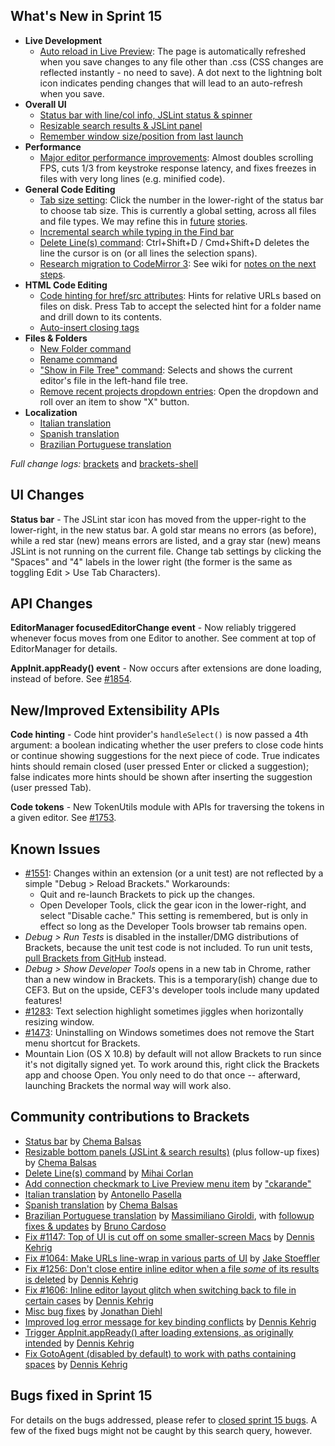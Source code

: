 What's New in Sprint 15
-----------------------
* **Live Development**
    * [Auto reload in Live Preview](https://trello.com/card/2-auto-reload-w-live-preview/4f90a6d98f77505d7940ce88/636): The page is automatically refreshed when you save changes to any file other than .css (CSS changes are reflected instantly - no need to save). A dot next to the lightning bolt icon indicates pending changes that will lead to an auto-refresh when you save.
* **Overall UI**
    * [Status bar with line/col info, JSLint status & spinner](https://github.com/adobe/brackets/pull/1717)
    * [Resizable search results & JSLint panel](https://github.com/adobe/brackets/pull/1661)
    * [Remember window size/position from last launch](https://github.com/adobe/brackets-shell/pull/123)
* **Performance**
    * [Major editor performance improvements](https://github.com/adobe/brackets/pull/1847): Almost doubles scrolling FPS, cuts 1/3 from keystroke response latency, and fixes freezes in files with very long lines (e.g. minified code).
* **General Code Editing**
    * [Tab size setting](https://trello.com/card/3-tabs-vs-spaces-default-configurable-tab-size/4f90a6d98f77505d7940ce88/472): Click the number in the lower-right of the status bar to choose tab size. This is currently a global setting, across all files and file types. We may refine this in [future](https://trello.com/card/5-tab-default-per-file/4f90a6d98f77505d7940ce88/289) [stories](https://trello.com/card/5-auto-tab-based-on-file/4f90a6d98f77505d7940ce88/290).
    * [Incremental search while typing in the Find bar](https://github.com/adobe/brackets/pull/1781)
    * [Delete Line(s) command](https://github.com/adobe/brackets/pull/1763): Ctrl+Shift+D / Cmd+Shift+D deletes the line the cursor is on (or all lines the selection spans).
    * [Research migration to CodeMirror 3](https://trello.com/card/3-research-codemirror-3-prototype/4f90a6d98f77505d7940ce88/635): See wiki for [notes on the next steps](https://github.com/adobe/brackets/wiki/CodeMirror-v3-integration).
* **HTML Code Editing**
    * [Code hinting for href/src attributes](https://github.com/adobe/brackets/pull/1747): Hints for relative URLs based on files on disk. Press Tab to accept the selected hint for a folder name and drill down to its contents.
    * [Auto-insert closing tags](https://github.com/adobe/CodeMirror2/pull/76)
* **Files & Folders**
    * [New Folder command](https://github.com/adobe/brackets/pull/1719)
    * [Rename command](https://github.com/adobe/brackets/pull/1719)
    * ["Show in File Tree" command](https://github.com/adobe/brackets/pull/1823): Selects and shows the current editor's file in the left-hand file tree.
    * [Remove recent projects dropdown entries](https://github.com/adobe/brackets/pull/1757): Open the dropdown and roll over an item to show "X" button.
* **Localization**
    * [Italian translation](https://github.com/adobe/brackets/pull/1711)
    * [Spanish translation](https://github.com/adobe/brackets/pull/1839)
    * [Brazilian Portuguese translation](https://github.com/adobe/brackets/pull/1660)

_Full change logs:_ [brackets](https://github.com/adobe/brackets/compare/sprint-14...sprint-15#commits_bucket) and [brackets-shell](https://github.com/adobe/brackets-shell/compare/sprint-14...sprint-15#commits_bucket)

UI Changes
----------
**Status bar** - The JSLint star icon has moved from the upper-right to the lower-right, in the new status bar. A gold star means no errors (as before), while a red star (new) means errors are listed, and a gray star (new) means JSLint is not running on the current file. Change tab settings by clicking the "Spaces" and "4" labels in the lower right (the former is the same as toggling Edit > Use Tab Characters).

API Changes
-----------
**EditorManager focusedEditorChange event** - Now reliably triggered whenever focus moves from one Editor to another. See comment at top of EditorManager for details.

**AppInit.appReady() event** - Now occurs after extensions are done loading, instead of before. See [#1854](https://github.com/adobe/brackets/pull/1854).

New/Improved Extensibility APIs
-------------------------------
**Code hinting** - Code hint provider's `handleSelect()` is now passed a 4th argument: a boolean indicating whether the user prefers to close code hints or continue showing suggestions for the next piece of code. True indicates hints should remain closed (user pressed Enter or clicked a suggestion); false indicates more hints should be shown after inserting the suggestion (user pressed Tab).

**Code tokens** - New TokenUtils module with APIs for traversing the tokens in a given editor. See [#1753](https://github.com/adobe/brackets/pull/1753).

Known Issues
------------
* [#1551](https://github.com/adobe/brackets/issues/1551): Changes within an extension (or a unit test) are not reflected by a simple "Debug > Reload Brackets." Workarounds:
    * Quit and re-launch Brackets to pick up the changes.
    * Open Developer Tools, click the gear icon in the lower-right, and select "Disable cache." This setting is remembered, but is only in effect so long as the Developer Tools browser tab remains open.
* _Debug > Run Tests_ is disabled in the installer/DMG distributions of Brackets, because the unit test code is not included. To run unit tests, [pull Brackets from GitHub](https://github.com/adobe/brackets/wiki/How-to-Hack-on-Brackets#wiki-getcode) instead.
* _Debug > Show Developer Tools_ opens in a new tab in Chrome, rather than a new window in Brackets. This is a temporary(ish) change due to CEF3. But on the upside, CEF3's developer tools include many updated features!
* [#1283](https://github.com/adobe/brackets/issues/1283): Text selection highlight sometimes jiggles when horizontally resizing window.
* [#1473](https://github.com/adobe/brackets/issues/1473): Uninstalling on Windows sometimes does not remove the Start menu shortcut for Brackets.
* Mountain Lion (OS X 10.8) by default will not allow Brackets to run since it's not digitally signed yet.  To work around this, right click the Brackets app and choose Open.  You only need to do that once -- afterward, launching Brackets the normal way will work also.


Community contributions to Brackets
-----------------------------------
* [Status bar](https://github.com/adobe/brackets/pull/1717) by [Chema Balsas](https://github.com/jbalsas)
* [Resizable bottom panels (JSLint & search results)](https://github.com/adobe/brackets/pull/1661) (plus follow-up fixes) by [Chema Balsas](https://github.com/jbalsas)
* [Delete Line(s) command](https://github.com/adobe/brackets/pull/1763) by [Mihai Corlan](https://github.com/mcorlan)
* [Add connection checkmark to Live Preview menu item](https://github.com/adobe/brackets/pull/1707) by ["ckarande"](https://github.com/ckarande)
* [Italian translation](https://github.com/adobe/brackets/pull/1711) by [Antonello Pasella](https://github.com/antonellopasella)
* [Spanish translation](https://github.com/adobe/brackets/pull/1839) by [Chema Balsas](https://github.com/jbalsas)
* [Brazilian Portuguese translation](https://github.com/adobe/brackets/pull/1660) by [Massimiliano Giroldi](https://github.com/massimiliano-giroldi), with [followup fixes & updates](https://github.com/adobe/brackets/pull/1824) by [Bruno Cardoso](https://github.com/brucardoso2)
* [Fix #1147: Top of UI is cut off on some smaller-screen Macs](https://github.com/adobe/brackets-shell/pull/125) by [Dennis Kehrig](https://github.com/DennisKehrig)
* [Fix #1064: Make URLs line-wrap in various parts of UI](https://github.com/adobe/brackets/pull/1790) by [Jake Stoeffler](https://github.com/JakeStoeffler)
* [Fix #1256: Don't close entire inline editor when a file _some_ of its results is deleted](https://github.com/adobe/brackets/pull/1769) by [Dennis Kehrig](https://github.com/DennisKehrig)
* [Fix #1606: Inline editor layout glitch when switching back to file in certain cases](https://github.com/adobe/brackets/pull/1750) by [Dennis Kehrig](https://github.com/DennisKehrig)
* [Misc bug fixes](https://github.com/adobe/brackets/pull/1813) by [Jonathan Diehl](https://github.com/jdiehl)
* [Improved log error message for key binding conflicts](https://github.com/adobe/brackets/pull/1851) by [Dennis Kehrig](https://github.com/DennisKehrig)
* [Trigger AppInit.appReady() after loading extensions, as originally intended](https://github.com/adobe/brackets/pull/1854) by [Dennis Kehrig](https://github.com/DennisKehrig)
* [Fix GotoAgent (disabled by default) to work with paths containing spaces](https://github.com/adobe/brackets/pull/1748) by [Dennis Kehrig](https://github.com/DennisKehrig)

Bugs fixed in Sprint 15
-----------------------
For details on the bugs addressed, please refer to [closed sprint 15 bugs](https://github.com/adobe/brackets/issues?labels=sprint+15&state=closed). A few of the fixed bugs might not be caught by this search query, however.